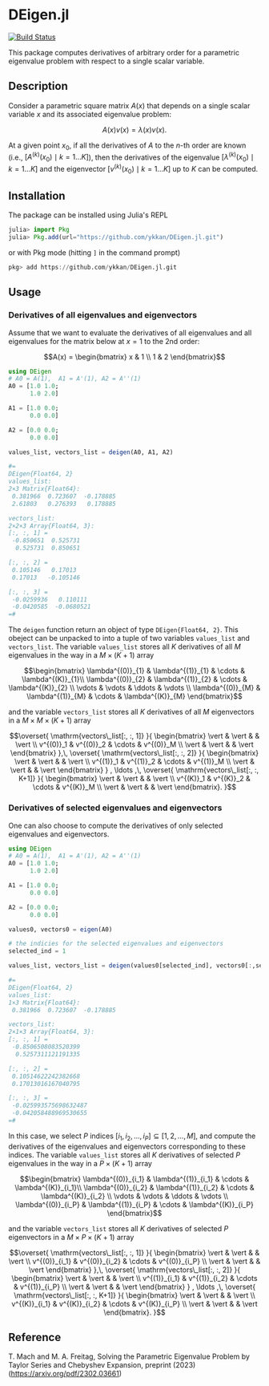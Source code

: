 # DEigen.jl
[![Build Status](https://github.com/ykkan/DEigen.jl/actions/workflows/CI.yml/badge.svg?branch=main)](https://github.com/ykkan/DEigen.jl/actions/workflows/CI.yml?query=branch%3Amain)

This package computes derivatives of arbitrary order for a parametric eigenvalue problem with respect to a single scalar variable.

## Description
Consider a parametric square matrix $A(x)$ that depends on a single scalar variable $x$ and its associated eigenvalue problem:
```math
A(x)v(x) = \lambda(x)v(x). 
```
At a given point $x_0$, if all the derivatives of $A$ to the $n$-th order are known (i.e., $[A^{(k)}(x_0) \mid k=1\ldots K]$), 
then the derivatives of the eigenvalue $[\lambda^{(k)}(x_0) \mid k=1\ldots K]$ and the eigenvector $[v^{(k)}(x_0) \mid k=1\ldots K]$ up to $K$ can be computed. 

## Installation
The package can be installed using Julia's REPL
```julia
julia> import Pkg
julia> Pkg.add(url="https://github.com/ykkan/DEigen.jl.git")
```
or with Pkg mode (hitting `]` in the command prompt)
```julia
pkg> add https://github.com/ykkan/DEigen.jl.git
```

## Usage
### Derivatives of all eigenvalues and eigenvectors
Assume that we want to evaluate the derivatives of all eigenvalues and all eigenvalues for the matrix below at $x=1$ to the 2nd order:
```math
A(x) = 
\begin{bmatrix}
x & 1 \\
1 & 2
\end{bmatrix}
```

```julia
using DEigen
# A0 = A(1),  A1 = A'(1), A2 = A''(1)
A0 = [1.0 1.0;
      1.0 2.0]

A1 = [1.0 0.0;
      0.0 0.0]

A2 = [0.0 0.0;
      0.0 0.0]

values_list, vectors_list = deigen(A0, A1, A2)

#=
DEigen{Float64, 2}
values_list:
2×3 Matrix{Float64}:
 0.381966  0.723607  -0.178885
 2.61803   0.276393   0.178885

vectors_list:
2×2×3 Array{Float64, 3}:
[:, :, 1] =
 -0.850651  0.525731
  0.525731  0.850651

[:, :, 2] =
 0.105146   0.17013
 0.17013   -0.105146

[:, :, 3] =
 -0.0259936   0.110111
 -0.0420585  -0.0680521
=#
```
The `deigen` function return an object of type `DEigen{Float64, 2}`. This obeject can be unpacked to into a tuple of two variables `values_list` and `vectors_list`.
The variable `values_list` stores all $K$ derivatives of all $M$ eigenvalues in the way in a $M\times(K+1)$ array
```math
\begin{bmatrix}
\lambda^{(0)}_{1} & \lambda^{(1)}_{1} & \cdots & \lambda^{(K)}_{1}\\
\lambda^{(0)}_{2} & \lambda^{(1)}_{2} & \cdots & \lambda^{(K)}_{2} \\
\vdots            & \vdots            & \ddots & \vdots  \\
\lambda^{(0)}_{M} & \lambda^{(1)}_{M} & \cdots & \lambda^{(K)}_{M}
\end{bmatrix}
```
and the variable `vectors_list` stores all $K$ derivatives of all $M$ eigenvectors in a $M\times M\times (K+1)$ array
```math
\overset{ \mathrm{vectors\_list[:, :, 1]} }{
  \begin{bmatrix}
  \vert & \vert &        & \vert \\
  v^{(0)}_1   & v^{(0)}_2   & \cdots & v^{(0)}_M   \\
  \vert & \vert &        & \vert
  \end{bmatrix}
},\,
\overset{ \mathrm{vectors\_list[:, :, 2]} }{
\begin{bmatrix}
  \vert & \vert &        & \vert \\
  v^{(1)}_1   & v^{(1)}_2   & \cdots & v^{(1)}_M   \\
  \vert & \vert &        & \vert
\end{bmatrix}
}
,
\ldots
,\,
\overset{ \mathrm{vectors\_list[:, :, K+1]} }{
  \begin{bmatrix}
  \vert & \vert &        & \vert \\
  v^{(K)}_1   & v^{(K)}_2   & \cdots & v^{(K)}_M   \\
  \vert & \vert &        & \vert
\end{bmatrix}.
}
```


### Derivatives of selected eigenvalues and eigenvectors
One can also choose to compute the derivatives of only selected eigenvalues and eigenvectors.
```julia
using DEigen
# A0 = A(1),  A1 = A'(1), A2 = A''(1)
A0 = [1.0 1.0;
      1.0 2.0]

A1 = [1.0 0.0;
      0.0 0.0]

A2 = [0.0 0.0;
      0.0 0.0]

values0, vectors0 = eigen(A0)

# the indicies for the selected eigenvalues and eigenvectors
selected_ind = 1

values_list, vectors_list = deigen(values0[selected_ind], vectors0[:,selected_ind], A0, A1, A2)

#=
DEigen{Float64, 2}
values_list:
1×3 Matrix{Float64}:
 0.381966  0.723607  -0.178885

vectors_list:
2×1×3 Array{Float64, 3}:
[:, :, 1] =
 -0.8506508083520399
  0.5257311121191335

[:, :, 2] =
 0.10514622242382668
 0.17013016167040795

[:, :, 3] =
 -0.025993575698632487
 -0.042058488969530655
=#
```
In this case, we select $P$ indices $[i_1,i_2,\ldots,i_P] \subseteq [1,2,\ldots,M]$, and compute the derivatives of the eigenvalues and eigenvectors corresponding to these indices.
The variable `values_list` stores all $K$ derivatives of selected $P$ eigenvalues in the way in a $P\times(K+1)$ array
```math
\begin{bmatrix}
\lambda^{(0)}_{i_1} & \lambda^{(1)}_{i_1} & \cdots & \lambda^{(K)}_{i_1}\\
\lambda^{(0)}_{i_2} & \lambda^{(1)}_{i_2} & \cdots & \lambda^{(K)}_{i_2} \\
\vdots            & \vdots            & \ddots & \vdots  \\
\lambda^{(0)}_{i_P} & \lambda^{(1)}_{i_P} & \cdots & \lambda^{(K)}_{i_P}
\end{bmatrix}
```
and the variable `vectors_list` stores all $K$ derivatives of selected $P$ eigenvectors in a $M\times P\times (K+1)$ array
```math
\overset{ \mathrm{vectors\_list[:, :, 1]} }{
  \begin{bmatrix}
  \vert & \vert &        & \vert \\
  v^{(0)}_{i_1}   & v^{(0)}_{i_2}   & \cdots & v^{(0)}_{i_P}   \\
  \vert & \vert &        & \vert
  \end{bmatrix}
},\,
\overset{ \mathrm{vectors\_list[:, :, 2]} }{
\begin{bmatrix}
  \vert & \vert &        & \vert \\
  v^{(1)}_{i_1}   & v^{(1)}_{i_2}   & \cdots & v^{(1)}_{i_P}   \\
  \vert & \vert &        & \vert
\end{bmatrix}
}
,
\ldots
,\,
\overset{ \mathrm{vectors\_list[:, :, K+1]} }{
  \begin{bmatrix}
  \vert & \vert &        & \vert \\
  v^{(K)}_{i_1}   & v^{(K)}_{i_2}   & \cdots & v^{(K)}_{i_P}   \\
  \vert & \vert &        & \vert
\end{bmatrix}.
}
```

## Reference
T. Mach and M. A. Freitag, Solving the Parametric Eigenvalue Problem by Taylor Series and Chebyshev Expansion, preprint (2023)
(https://arxiv.org/pdf/2302.03661)
